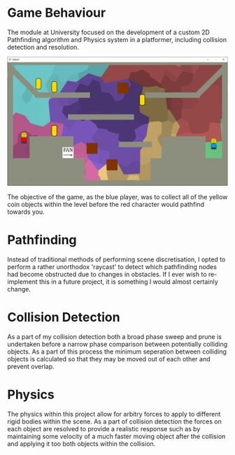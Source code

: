 # Game Behaviour
The module at University focused on the development of a custom 2D Pathfinding algorithm and Physics system in a platformer, including collision detection and resolution.

![Screenshot](https://raw.githubusercontent.com/Hesketh/GameBehaviour/master/Screenshot.png)

The objective of the game, as the blue player, was to collect all of the yellow coin objects within the level before the red character would pathfind towards you.

# Pathfinding
Instead of traditional methods of performing scene discretisation, I opted to perform a rather unorthodox 'raycast' to detect which pathfinding nodes had become obstructed due to changes in obstacles. If I ever wish to re-implement this in a future project, it is something I would almost certainly change.

# Collision Detection
As a part of my collision detection both a broad phase sweep and prune is undertaken before a narrow phase comparison between potentially colliding objects. As a part of this process the minimum seperation between colliding objects is calculated so that they may be moved out of each other and prevent overlap.

# Physics
The physics within this project allow for arbitry forces to apply to different rigid bodies within the scene. As a part of collision detection the forces on each object are resolved to provide a realistic response such as by maintaining some velocity of a much faster moving object after the collision and applying it too both objects within the collision.
